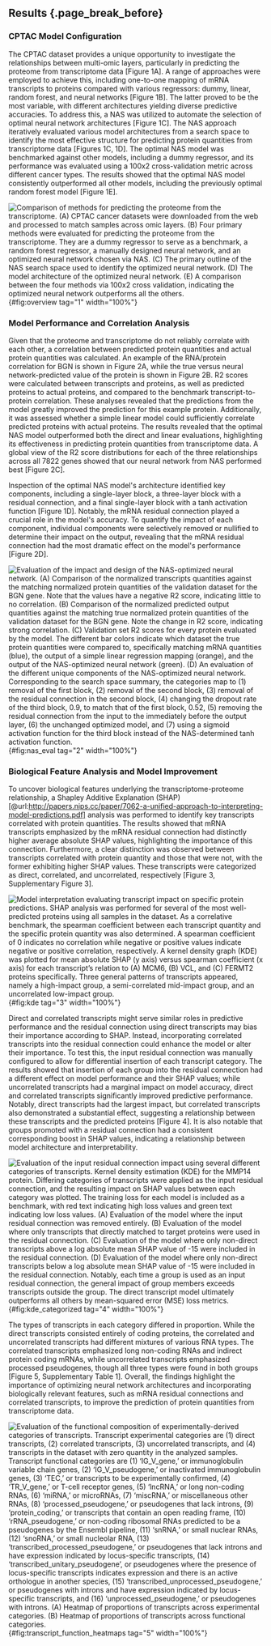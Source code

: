 ## Results {.page_break_before}

### CPTAC Model Configuration

The CPTAC dataset provides a unique opportunity to investigate the relationships between multi-omic layers, particularly in predicting the proteome from transcriptome data [Figure 1A]. 
A range of approaches were employed to achieve this, including one-to-one mapping of mRNA transcripts to proteins compared with various regressors: dummy, linear, random forest, and neural networks [Figure 1B]. 
The latter proved to be the most variable, with different architectures yielding diverse predictive accuracies. 
To address this, a NAS was utilized to automate the selection of optimal neural network architectures [Figure 1C]. 
The NAS approach iteratively evaluated various model architectures from a search space to identify the most effective structure for predicting protein quantities from transcriptome data [Figures 1C, 1D]. 
The optimal NAS model was benchmarked against other models, including a dummy regressor, and its performance was evaluated using a 100x2 cross-validation metric across different cancer types. 
The results showed that the optimal NAS model consistently outperformed all other models, including the previously optimal random forest model [Figure 1E].  

![**Comparison of methods for predicting the proteome from the transcriptome.**
(A) CPTAC cancer datasets were downloaded from the web and processed to match samples across omic layers. 
(B) Four primary methods were evaluated for predicting the proteome from the transcriptome.
They are a dummy regressor to serve as a benchmark, a random forest regressor, a manually designed neural network, and an optimized neural network chosen via NAS. 
(C) The primary outline of the NAS search space used to identify the optimized neural network. 
(D) The model architecture of the optimized neural network. 
(E) A comparison between the four methods via 100x2 cross validation, indicating the optimized neural network outperforms all the others.](images/fig1_overview.svg){#fig:overview tag="1" width="100%"}

### Model Performance and Correlation Analysis 

Given that the proteome and transcriptome do not reliably correlate with each other, a correlation between predicted protein quantities and actual protein quantities was calculated. 
An example of the RNA/protein correlation for BGN is shown in Figure 2A, while the true versus neural network-predicted value of the protein is shown in Figure 2B. 
R2 scores were calculated between transcripts and proteins, as well as predicted proteins to actual proteins, and compared to the benchmark transcript-to-protein correlation. 
These analyses revealed that the predictions from the model greatly improved the prediction for this example protein. 
Additionally, it was assessed whether a simple linear model could sufficiently correlate predicted proteins with actual proteins. 
The results revealed that the optimal NAS model outperformed both the direct and linear evaluations, highlighting its effectiveness in predicting protein quantities from transcriptome data. 
A global view of the R2 score distributions for each of the three relationships across all 7822 genes showed that our neural network from NAS performed best [Figure 2C]. 

Inspection of the optimal NAS model's architecture identified key components, including a single-layer block, a three-layer block with a residual connection, and a final single-layer block with a tanh activation function [Figure 1D]. 
Notably, the mRNA residual connection played a crucial role in the model's accuracy. 
To quantify the impact of each component, individual components were selectively removed or nullified to determine their impact on the output, revealing that the mRNA residual connection had the most dramatic effect on the model's performance [Figure 2D]. 

![**Evaluation of the impact and design of the NAS-optimized neural network.**
(A) Comparison of the normalized transcripts quantities against the matching normalized protein quantities of the validation dataset for the BGN gene. 
Note that the values have a negative R2 score, indicating little to no correlation. 
(B) Comparison of the normalized predicted output quantities against the matching true normalized protein quantities of the validation dataset for the BGN gene. 
Note the change in R2 score, indicating strong correlation. 
(C) Validation set R2 scores for every protein evaluated by the model. 
The different bar colors indicate which dataset the true protein quantities were compared to, specifically matching mRNA quantities (blue), the output of a simple linear regression mapping (orange), and the output of the NAS-optimized neural network (green). 
(D) An evaluation of the different unique components of the NAS-optimized neural network. 
Corresponding to the search space summary, the categories map to 
(1) removal of the first block, 
(2) removal of the second block, 
(3) removal of the residual connection in the second block, 
(4) changing the dropout rate of the third block, 0.9, to match that of the first block, 0.52, 
(5) removing the residual connection from the input to the immediately before the output layer, 
(6) the unchanged optimized model, and (7) using a sigmoid activation function for the third block instead of the NAS-determined tanh activation function. 
](images/fig2_nas_eval.svg){#fig:nas_eval tag="2" width="100%"}

### Biological Feature Analysis and Model Improvement 

To uncover biological features underlying the transcriptome-proteome relationship, a Shapley Additive Explanation (SHAP)[@url:http://papers.nips.cc/paper/7062-a-unified-approach-to-interpreting-model-predictions.pdf] analysis was performed to identify key transcripts correlated with protein quantities. 
The results showed that mRNA transcripts emphasized by the mRNA residual connection had distinctly higher average absolute SHAP values, highlighting the importance of this connection. 
Furthermore, a clear distinction was observed between transcripts correlated with protein quantity and those that were not, with the former exhibiting higher SHAP values. 
These transcripts were categorized as direct, correlated, and uncorrelated, respectively [Figure 3, Supplementary Figure 3]. 

![**Model interpretation evaluating transcript impact on specific protein predictions.**
SHAP analysis was performed for several of the most well-predicted proteins using all samples in the dataset. 
As a correlative benchmark, the spearman coefficient between each transcript quantity and the specific protein quantity was also determined. 
A spearman coefficient of 0 indicates no correlation while negative or positive values indicate negative or positive correlation, respectively. 
A kernel density graph (KDE) was plotted for mean absolute SHAP (y axis) versus spearman coefficient (x axis) for each transcript’s relation to (A) MCM6, (B) VCL, and (C) FERMT2 proteins specifically. 
Three general patterns of transcripts appeared, namely a high-impact group, a semi-correlated mid-impact group, and an uncorrelated low-impact group.](images/fig3_kde.svg){#fig:kde tag="3" width="100%"}

Direct and correlated transcripts might serve similar roles in predictive performance and the residual connection using direct transcripts may bias their importance according to SHAP. 
Instead, incorporating correlated transcripts into the residual connection could enhance the model or alter their importance. 
To test this, the input residual connection was manually configured to allow for differential insertion of each transcript category. 
The results showed that insertion of each group into the residual connection had a different effect on model performance and their SHAP values; 
while uncorrelated transcripts had a marginal impact on model accuracy, direct and correlated transcripts significantly improved predictive performance. 
Notably, direct transcripts had the largest impact, but correlated transcripts also demonstrated a substantial effect, suggesting a relationship between these transcripts and the predicted proteins [Figure 4]. 
It is also notable that groups promoted with a residual connection had a consistent corresponding boost in SHAP values, indicating a relationship between model architecture and interpretability. 

![**Evaluation of the input residual connection impact using several different categories of transcripts.**
Kernel density estimation (KDE) for the MMP14 protein. 
Differing categories of transcripts were applied as the input residual connection, and the resulting impact on SHAP values between each category was plotted. 
The training loss for each model is included as a benchmark, with red text indicating high loss values and green text indicating low loss values. 
(A) Evaluation of the model where the input residual connection was removed entirely. 
(B) Evaluation of the model where only transcripts that directly matched to target proteins were used in the residual connection. 
(C) Evaluation of the model where only non-direct transcripts above a log absolute mean SHAP value of -15 were included in the residual connection. 
(D) Evaluation of the model where only non-direct transcripts below a log absolute mean SHAP value of -15 were included in the residual connection. 
Notably, each time a group is used as an input residual connection, the general impact of group members exceeds transcripts outside the group. 
The direct transcript model ultimately outperforms all others by mean-squared error (MSE) loss metrics.](images/fig4_kde_categorized.svg){#fig:kde_categorized tag="4" width="100%"}

The types of transcripts in each category differed in proportion. 
While the direct transcripts consisted entirely of coding proteins, the correlated and uncorrelated transcripts had different mixtures of various RNA types. 
The correlated transcripts emphasized long non-coding RNAs and indirect protein coding mRNAs, while uncorrelated transcripts emphasized processed pseudogenes, though all three types were found in both groups [Figure 5, Supplementary Table 1]. 
Overall, the findings highlight the importance of optimizing neural network architectures and incorporating biologically relevant features, such as mRNA residual connections and correlated transcripts, to improve the prediction of protein quantities from transcriptome data. 

![**Evaluation of the functional composition of experimentally-derived categories of transcripts.**
Transcript experimental categories are 
(1) direct transcripts, 
(2) correlated transcripts, 
(3) uncorrelated transcripts, and 
(4) transcripts in the dataset with zero quantity in the analyzed samples. 
Transcript functional categories are 
(1) ‘IG_V_gene,’ or immunoglobulin variable chain genes, 
(2) ‘IG_V_pseudogene,’ or inactivated immunoglobulin genes, 
(3) ‘TEC,’ or transcripts to be experimentally confirmed, 
(4) ‘TR_V_gene,’ or T-cell receptor genes, 
(5) ‘lncRNA,’ or long non-coding RNAs, 
(6) ‘miRNA,’ or microRNAs, 
(7) ‘miscRNA,’ or miscellaneous other RNAs, 
(8) ‘processed_pseudogene,’ or pseudogenes that lack introns, 
(9) ‘protein_coding,’ or transcripts that contain an open reading frame, 
(10) ‘rRNA_pseudogene,’ or non-coding ribosomal RNAs predicted to be a pseudogenes by the Ensembl pipeline, 
(11) ‘snRNA,’ or small nuclear RNAs, 
(12) ‘snoRNA,’ or small nucleolar RNA, 
(13) ‘transcribed_processed_pseudogene,’ or pseudogenes that lack introns and have expression indicated by locus-specific transcripts, 
(14) ‘transcribed_unitary_pseudogene’, or pseudogenes where the presence of locus-specific transcripts indicates expression and there is an active orthologue in another species, 
(15) ‘transcribed_unprocessed_pseudogene,’ or pseudogenes with introns and have expression indicated by locus-specific transcripts, and 
(16) ‘unprocessed_pseudogene,’ or pseudogenes with introns. 
(A) Heatmap of proportions of transcripts across experimental categories. 
(B) Heatmap of proportions of transcripts across functional categories.](images/fig5_transcript_function_heatmaps.svg){#fig:transcript_function_heatmaps tag="5" width="100%"}
